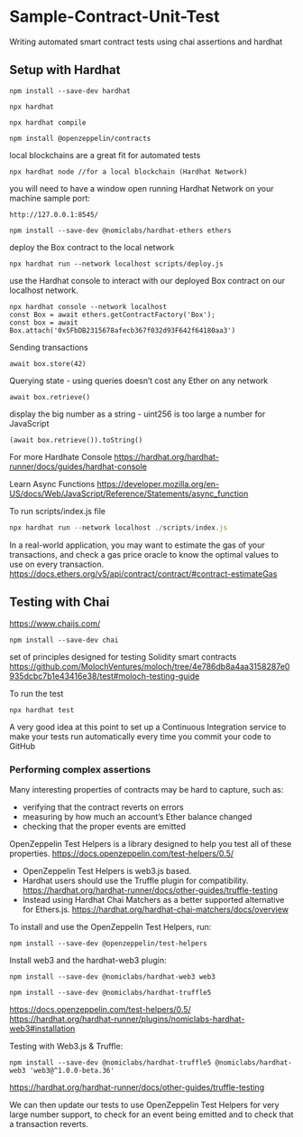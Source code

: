 # Sample-Contract-Unit-Test
Writing automated smart contract tests using chai assertions and hardhat

## Setup with Hardhat
```
npm install --save-dev hardhat
```

```
npx hardhat
```

```
npx hardhat compile
```

```
npm install @openzeppelin/contracts
```

local blockchains are a great fit for automated tests

```
npx hardhat node //for a local blockchain (Hardhat Network)
```

you will need to have a window open running Hardhat Network on your machine
sample port:

```
http://127.0.0.1:8545/
```

```
npm install --save-dev @nomiclabs/hardhat-ethers ethers
```

deploy the Box contract to the local network

```
npx hardhat run --network localhost scripts/deploy.js
```

use the Hardhat console to interact with our deployed Box contract on our localhost network.

```
npx hardhat console --network localhost
const Box = await ethers.getContractFactory('Box');
const box = await Box.attach('0x5FbDB2315678afecb367f032d93F642f64180aa3')
```

Sending transactions

```
await box.store(42)
```

Querying state - using queries doesn’t cost any Ether on any network

```
await box.retrieve()
```

display the big number as a string - uint256 is too large a number for JavaScript

```
(await box.retrieve()).toString()
```

For more Hardhate Console
https://hardhat.org/hardhat-runner/docs/guides/hardhat-console

Learn Async Functions
https://developer.mozilla.org/en-US/docs/Web/JavaScript/Reference/Statements/async_function

To run scripts/index.js file

```javascript
npx hardhat run --network localhost ./scripts/index.js
```

In a real-world application, you may want to estimate the gas of your transactions, and check a gas price oracle to know the optimal values to use on every transaction.
https://docs.ethers.org/v5/api/contract/contract/#contract-estimateGas




## Testing with Chai
https://www.chaijs.com/

```
npm install --save-dev chai
```

set of principles designed for testing Solidity smart contracts
https://github.com/MolochVentures/moloch/tree/4e786db8a4aa3158287e0935dcbc7b1e43416e38/test#moloch-testing-guide

To run the test

```
npx hardhat test
```

A very good idea at this point to set up a Continuous Integration service
to make your tests run automatically every time you commit your code to GitHub

### Performing complex assertions
Many interesting properties of contracts may be hard to capture, such as:

- verifying that the contract reverts on errors
- measuring by how much an account’s Ether balance changed
- checking that the proper events are emitted

OpenZeppelin Test Helpers is a library designed to help you test all of these properties.
https://docs.openzeppelin.com/test-helpers/0.5/

- OpenZeppelin Test Helpers is web3.js based.
- Hardhat users should use the Truffle plugin for compatibility.
https://hardhat.org/hardhat-runner/docs/other-guides/truffle-testing 
- Instead using Hardhat Chai Matchers as a better supported alternative for Ethers.js.
https://hardhat.org/hardhat-chai-matchers/docs/overview

To install and use the OpenZeppelin Test Helpers, run:

```
npm install --save-dev @openzeppelin/test-helpers
```

Install web3 and the hardhat-web3 plugin:

```
npm install --save-dev @nomiclabs/hardhat-web3 web3
```

```
npm install --save-dev @nomiclabs/hardhat-truffle5
```

https://docs.openzeppelin.com/test-helpers/0.5/
https://hardhat.org/hardhat-runner/plugins/nomiclabs-hardhat-web3#installation

Testing with Web3.js & Truffle:

```
npm install --save-dev @nomiclabs/hardhat-truffle5 @nomiclabs/hardhat-web3 'web3@^1.0.0-beta.36'
```

https://hardhat.org/hardhat-runner/docs/other-guides/truffle-testing



<!-- To install and use the hardhat-chai-matchers, run:
or
npm install --save-dev @nomicfoundation/hardhat-chai-matchers
or
yarn add --dev @nomicfoundation/hardhat-chai-matchers -->

We can then update our tests to use OpenZeppelin Test Helpers for very large number support, to check for an event being emitted and to check that a transaction reverts.

